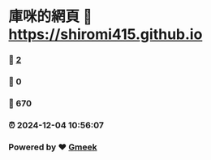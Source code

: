# 庫咪的網頁 :link: https://shiromi415.github.io 
### :page_facing_up: [2](https://shiromi415.github.io/tag.html) 
### :speech_balloon: 0 
### :hibiscus: 670 
### :alarm_clock: 2024-12-04 10:56:07 
### Powered by :heart: [Gmeek](https://github.com/Meekdai/Gmeek)

